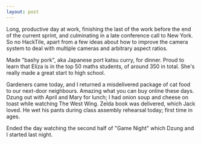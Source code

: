 ```yaml
---
layout: post
---
```


Long, productive day at work, finishing the last of the work before the end of
the current sprint, and culminating in a late conference call to New York. So no
HackTile, apart from a few ideas about how to improve the camera system to deal
with multiple cameras and arbitrary aspect ratios.

Made "bashy pork", aka Japanese port katsu curry, for dinner. Proud to learn
that Eliza is in the top 50 maths students, of around 350 in total. She's really
made a great start to high school.

Gardeners came today, and I returned a misdelivered package of cat food to our
next-door neighbours. Amazing what you can buy online these days. Dzung out with
April and Mary for lunch; I had onion soup and cheese on toast while watching
The West Wing. Zelda book was delivered, which Jack loved. He wet his pants
during class assembly rehearsal today; first time in ages.

Ended the day watching the second half of "Game Night" which Dzung and I started
last night.

